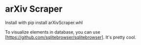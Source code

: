 # arXiv Scraper

Install with pip install arXivScraper.whl

To visualize elements in database, you can use [https://github.com/sqlitebrowser/sqlitebrowser]. It's pretty cool.
